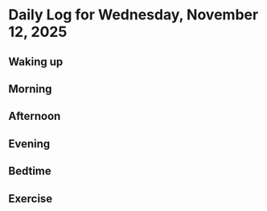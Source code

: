 # Daily Log for Wednesday, November 12, 2025

## Waking up

## Morning

## Afternoon

## Evening

## Bedtime

## Exercise
